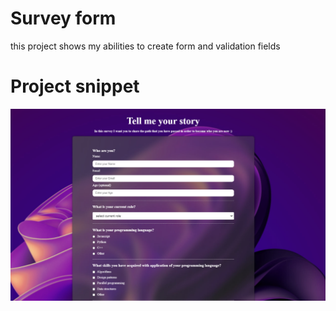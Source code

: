# Survey form 
this project shows my abilities to create form and validation fields

# Project snippet
![Preview](preview.jpg)